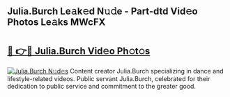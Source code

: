 ## Julia.Burch Le𝚊k𝚎d N𝚞𝚍e - Part-dtd Vid𝚎o Photos Le𝚊ks MWcFX

# <h2><a href="http://fbf0at.evod.top/?m=Julia.Burch">🔗 👉🔴 Julia.Burch Vid𝚎o Ph𝚘t𝚘s</a></h2>

[![Julia.Burch N𝚞d𝚎s](https://i.imgur.com/8V9OHl7.gif)](http://fbf0at.evod.top/?m=Julia.Burch)
Content creator Julia.Burch specializing in dance and lifestyle-related videos. Public servant Julia.Burch, celebrated for their dedication to public service and commitment to the greater good. 
